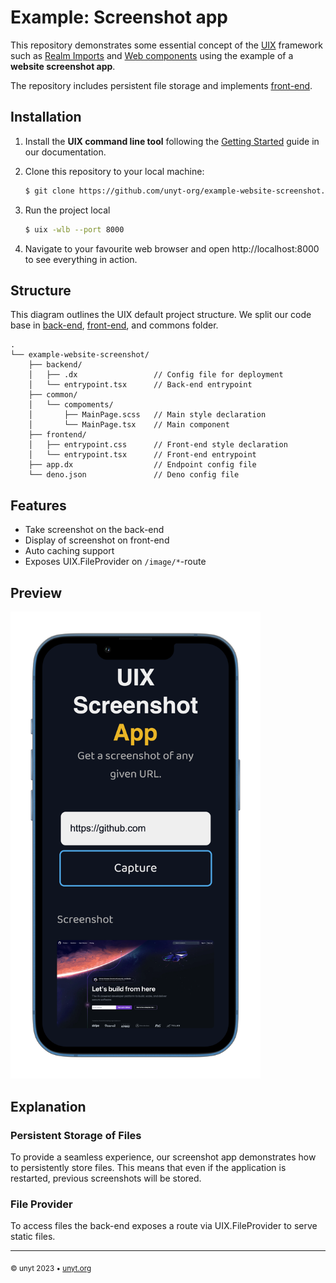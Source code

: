 # Example: Screenshot app

This repository demonstrates some essential concept of the [UIX](https://uix.unyt.org) framework such as [Realm Imports](https://unyt.org/glossary#realm-import) and [Web components](https://unyt.org/glossary#web-components) using the example of a **website screenshot app**.


The repository includes persistent file storage and implements [front-end](https://unyt.org/glossary#back-end).

## Installation
1. Install the **UIX command line tool** following the [Getting Started](https://docs.unyt.org/manual/uix/getting-started#the-uix-command-line-tool) guide in our documentation.

2. Clone this repository to your local machine:

	```bash
	$ git clone https://github.com/unyt-org/example-website-screenshot.git
	```
3. Run the project local
	```bash
	$ uix -wlb --port 8000
	```
4. Navigate to your favourite web browser and open http://localhost:8000 to see everything in action. 

## Structure
This diagram outlines the UIX default project structure.
We split our code base in [back-end](https://unyt.org/glossary#back-end), [front-end](https://unyt.org/glossary#front-end), and commons folder.
```
.
└── example-website-screenshot/
    ├── backend/
    │   ├── .dx                 // Config file for deployment
    │   └── entrypoint.tsx      // Back-end entrypoint
    ├── common/
    │   └── compoments/
    │       ├── MainPage.scss   // Main style declaration
    │       └── MainPage.tsx    // Main component
    ├── frontend/
    │   ├── entrypoint.css      // Front-end style declaration
    │   └── entrypoint.tsx      // Front-end entrypoint
    ├── app.dx                  // Endpoint config file
    └── deno.json               // Deno config file
```

## Features
* Take screenshot on the back-end
* Display of screenshot on front-end
* Auto caching support
* Exposes UIX.FileProvider on `/image/*`-route

## Preview
<img src=".github/screenshot.png" width="400">


## Explanation
### Persistent Storage of Files
To provide a seamless experience, our screenshot app demonstrates how to persistently store files. This means that even if the application is restarted, previous screenshots will be stored.

### File Provider
To access files the back-end exposes a route via UIX.FileProvider to serve static files.

---

<sub>&copy; unyt 2023 • [unyt.org](https://unyt.org)</sub>
